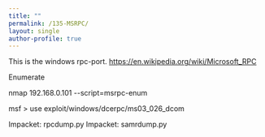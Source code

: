 ```yaml
---
title: ""
permalink: /135-MSRPC/
layout: single
author-profile: true
---
```


This is the windows rpc-port. https://en.wikipedia.org/wiki/Microsoft_RPC

Enumerate


nmap 192.168.0.101 --script=msrpc-enum

msf > use exploit/windows/dcerpc/ms03_026_dcom

Impacket: rpcdump.py <ip>
Impacket: samrdump.py <ip>
